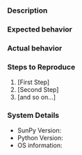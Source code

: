 <!-- This comments are hidden when you submit the issue, so you do not need to remove them! -->
<!-- Please be sure to check out our contributing guidelines, https://github.com/sunpy/sunpy/blob/master/CONTRIBUTING.rst. -->
<!-- Please be sure to check out our code of conduct, https://github.com/sunpy/sunpy/blob/master/CODE_OF_CONDUCT.rst. -->

<!-- Please just have a quick search on our GitHub repository to see if a similar issue has already been posted. -->
<!-- If a similar issue is closed, have a quick look to see if you are satisfied by the resolution. -->
<!-- If not please go ahead and open an issue! -->

### Description
<!-- Provide a general description of the bug. -->

### Expected behavior
<!-- What did you expect to happen. -->
<!-- If you think how the code behaves is off, tell us! -->

### Actual behavior
<!-- What actually happened. -->
<!-- Was the output confusing or poorly described? -->

### Steps to Reproduce
<!-- Ideally a code example could be provided so we can run it ourselves. -->

1. [First Step]
2. [Second Step]
3. [and so on...]

### System Details
<!-- We at least need to know the SunPy version you are using. -->
<!-- We provide a short function in SunPy that will provide some of the below information. -->
<!-- It is sunpy.util.system_info(), this is optional but strongly recommended. -->

  - SunPy Version:
  - Python Version:
  - OS information:
